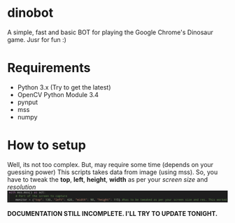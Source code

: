 # dinobot
A simple, fast and basic BOT for playing the Google Chrome's Dinosaur game. Jusr for fun :)

# Requirements
* Python 3.x (Try to get the latest)
* OpenCV Python Module 3.4
* pynput
* mss
* numpy

# How to setup

Well, its not too complex. But, may require some time (depends on your guessing power)
This scripts takes data from image (using mss). So, you have to tweak the **top**, **left**, **height**, **width** as per your *screen size* and *resolution*
![GitHub Logo](tweak-tips/Screenshot_2018-11-04_13-59-52.png)

**DOCUMENTATION STILL INCOMPLETE. I'LL TRY TO UPDATE TONIGHT.**

